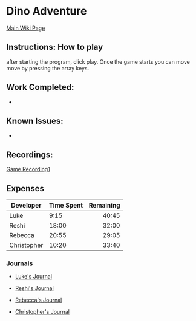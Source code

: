 # Dino Adventure

[Main Wiki Page](https://github.com/bjucps209/spring2021-team3/wiki)

## Instructions: How to play

after starting the program, click play. Once the game starts you can move move by pressing the array keys.

## Work Completed:

* 


## Known Issues:
* 

## Recordings:
[Game Recording1]()

## Expenses 

| Developer | Time Spent | Remaining |
| --- | --- | ---:|
| Luke | 9:15 | 40:45 |
| Reshi | 18:00 | 32:00 |
| Rebecca | 20:55 | 29:05 |
| Christopher | 10:20 | 33:40 |


### Journals

* [Luke's Journal](https://github.com/bjucps209/spring2021-team3/wiki/Luke's-Journal)

* [Reshi's Journal](https://github.com/bjucps209/spring2021-team3/wiki/Reshi's-Journal)

* [Rebecca's Journal](https://github.com/bjucps209/spring2021-team3/wiki/Rebecca's-Journal)

* [Christopher's Journal](https://github.com/bjucps209/spring2021-team3/wiki/Christopher's-Journal)

